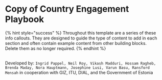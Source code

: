 # Copy of Country Engagement Playbook

{% hint style="success" %}
Throughout this template are a series of these info callouts. They are designed to guide the type of content to add in each section and often contain example content from other building blocks. Delete them as no longer required.
{% endhint %}

\
Developed by: `Ingrid Pappel, Neil Roy, Vikash Madduri, Hossam Ragheb, Brenda Maday, Nora Hauptmann, Josephine Lusi, Varun Basu, Ransford Mensah` in cooperation with GIZ, ITU, DIAL, and the Government of Estonia
